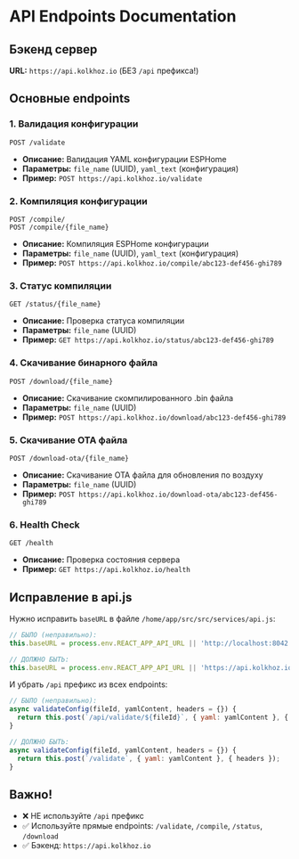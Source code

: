 # API Endpoints Documentation

## Бэкенд сервер
**URL:** `https://api.kolkhoz.io` (БЕЗ `/api` префикса!)

## Основные endpoints

### 1. Валидация конфигурации
```
POST /validate
```
- **Описание:** Валидация YAML конфигурации ESPHome
- **Параметры:** `file_name` (UUID), `yaml_text` (конфигурация)
- **Пример:** `POST https://api.kolkhoz.io/validate`

### 2. Компиляция конфигурации
```
POST /compile/
POST /compile/{file_name}
```
- **Описание:** Компиляция ESPHome конфигурации
- **Параметры:** `file_name` (UUID), `yaml_text` (конфигурация)
- **Пример:** `POST https://api.kolkhoz.io/compile/abc123-def456-ghi789`

### 3. Статус компиляции
```
GET /status/{file_name}
```
- **Описание:** Проверка статуса компиляции
- **Параметры:** `file_name` (UUID)
- **Пример:** `GET https://api.kolkhoz.io/status/abc123-def456-ghi789`

### 4. Скачивание бинарного файла
```
POST /download/{file_name}
```
- **Описание:** Скачивание скомпилированного .bin файла
- **Параметры:** `file_name` (UUID)
- **Пример:** `POST https://api.kolkhoz.io/download/abc123-def456-ghi789`

### 5. Скачивание OTA файла
```
POST /download-ota/{file_name}
```
- **Описание:** Скачивание OTA файла для обновления по воздуху
- **Параметры:** `file_name` (UUID)
- **Пример:** `POST https://api.kolkhoz.io/download-ota/abc123-def456-ghi789`

### 6. Health Check
```
GET /health
```
- **Описание:** Проверка состояния сервера
- **Пример:** `GET https://api.kolkhoz.io/health`

## Исправление в api.js

Нужно исправить `baseURL` в файле `/home/app/src/src/services/api.js`:

```javascript
// БЫЛО (неправильно):
this.baseURL = process.env.REACT_APP_API_URL || 'http://localhost:8042';

// ДОЛЖНО БЫТЬ:
this.baseURL = process.env.REACT_APP_API_URL || 'https://api.kolkhoz.io';
```

И убрать `/api` префикс из всех endpoints:

```javascript
// БЫЛО (неправильно):
async validateConfig(fileId, yamlContent, headers = {}) {
  return this.post(`/api/validate/${fileId}`, { yaml: yamlContent }, { headers });
}

// ДОЛЖНО БЫТЬ:
async validateConfig(fileId, yamlContent, headers = {}) {
  return this.post(`/validate`, { yaml: yamlContent }, { headers });
}
```

## Важно!
- ❌ НЕ используйте `/api` префикс
- ✅ Используйте прямые endpoints: `/validate`, `/compile`, `/status`, `/download`
- ✅ Бэкенд: `https://api.kolkhoz.io`